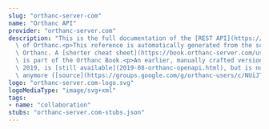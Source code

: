 ```yaml
---
slug: "orthanc-server-com"
name: "Orthanc API"
provider: "orthanc-server.com"
description: "This is the full documentation of the [REST API](https://book.orthanc-server.com/users/rest.html)\
  \ of Orthanc.<p>This reference is automatically generated from the source code of\
  \ Orthanc. A [shorter cheat sheet](https://book.orthanc-server.com/users/rest-cheatsheet.html)\
  \ is part of the Orthanc Book.<p>An earlier, manually crafted version from August\
  \ 2019, is [still available](2019-08-orthanc-openapi.html), but is not up-to-date\
  \ anymore ([source](https://groups.google.com/g/orthanc-users/c/NUiJTEICSl8/m/xKeqMrbqAAAJ))."
logo: "orthanc-server.com-logo.svg"
logoMediaType: "image/svg+xml"
tags:
- name: "collaboration"
stubs: "orthanc-server.com-stubs.json"
---
```

